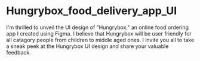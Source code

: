 # Hungrybox_food_delivery_app_UI
I'm thrilled to unveil the UI design of "Hungrybox," an online food ordering app I created using Figma.
I believe that Hungrybox will be user friendly for all catagory people from children to middle aged ones.
I invite you all to take a sneak peek at the Hungrybox UI design and share your valuable feedback.
